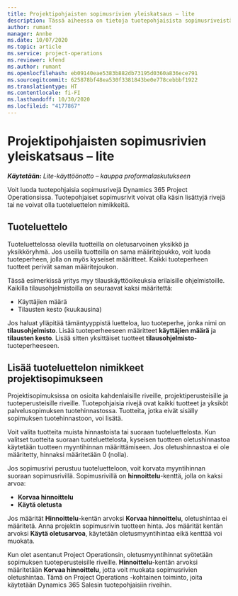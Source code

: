 ```yaml
---
title: Projektipohjaisten sopimusrivien yleiskatsaus – lite
description: Tässä aiheessa on tietoja tuotepohjaisista sopimusriveistä.
author: rumant
manager: Annbe
ms.date: 10/07/2020
ms.topic: article
ms.service: project-operations
ms.reviewer: kfend
ms.author: rumant
ms.openlocfilehash: eb09140eae5383b882db73195d0360a836ece791
ms.sourcegitcommit: 625878bf48ea530f3381843be0e778cebbbf1922
ms.translationtype: HT
ms.contentlocale: fi-FI
ms.lasthandoff: 10/30/2020
ms.locfileid: "4177867"
---
```

# <a name="product-based-contract-lines-overview---lite"></a>Projektipohjaisten sopimusrivien yleiskatsaus – lite

_**Käytetään:** Lite-käyttöönotto – kauppa proformalaskutukseen_

Voit luoda tuotepohjaisia sopimusrivejä Dynamics 365 Project Operationsissa. Tuotepohjaiset sopimusrivit voivat olla käsin lisättyjä rivejä tai ne voivat olla tuoteluettelon nimikkeitä.

## <a name="product-catalog"></a>Tuoteluettelo

Tuoteluettelossa olevilla tuotteilla on oletusarvoinen yksikkö ja yksikköryhmä. Jos useilla tuotteilla on sama määritejoukko, voit luoda tuoteperheen, jolla on myös kyseiset määritteet. Kaikki tuoteperheen tuotteet perivät saman määritejoukon.

Tässä esimerkissä yritys myy tilauskäyttöoikeuksia erilaisille ohjelmistoille. Kaikilla tilausohjelmistoilla on seuraavat kaksi määritettä:

- Käyttäjien määrä
- Tilausten kesto (kuukausina)

Jos haluat ylläpitää tämäntyyppistä luetteloa, luo tuoteperhe, jonka nimi on **tilausohjelmisto**. Lisää tuoteperheeseen määritteet **käyttäjien määrä** ja **tilausten kesto**. Lisää sitten yksittäiset tuotteet **tilausohjelmisto**-tuoteperheeseen.

## <a name="add-product-catalog-items-to-a-project-contract"></a>Lisää tuoteluettelon nimikkeet projektisopimukseen

Projektisopimuksissa on osioita kahdenlaisille riveille, projektiperusteisille ja tuoteperusteisille riveille. Tuotepohjaisia rivejä ovat kaikki tuotteet ja yksiköt palvelusopimuksen tuotehinnastossa. Tuotteita, jotka eivät sisälly sopimuksen tuotehinnastoon, voi lisätä.

Voit valita tuotteita muista hinnastoista tai suoraan tuoteluettelosta. Kun valitset tuotteita suoraan tuoteluettelosta, kyseisen tuotteen oletushinnastoa käytetään tuotteen myyntihinnan määrittämiseen. Jos oletushinnastoa ei ole määritetty, hinnaksi määritetään 0 (nolla).

Jos sopimusrivi perustuu tuoteluetteloon, voit korvata myyntihinnan suoraan sopimusrivillä. Sopimusrivillä on **hinnoittelu**-kenttä, jolla on kaksi arvoa:

- **Korvaa hinnoittelu**
- **Käytä oletusta**

Jos määrität **Hinnoittelu**-kentän arvoksi **Korvaa hinnoittelu**, oletushintaa ei määritetä. Anna projektin sopimusrivin tuotteen hinta. Jos määrität kentän arvoksi **Käytä oletusarvoa**, käytetään oletusmyyntihintaa eikä kenttää voi muokata.

Kun olet asentanut Project Operationsin, oletusmyyntihinnat syötetään sopimuksen tuoteperusteisille riveille. **Hinnoittelu**-kentän arvoksi määritetään **Korvaa hinnoittelu**, jotta voit muokata sopimusrivien oletushintaa. Tämä on Project Operations -kohtainen toiminto, joita käytetään Dynamics 365 Salesin tuotepohjaisiin riveihin.
